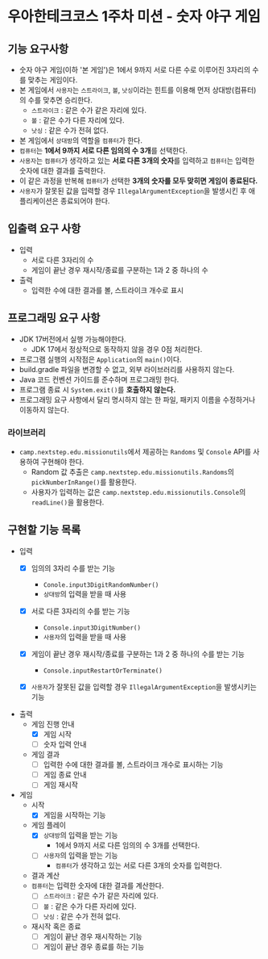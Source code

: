 # 우아한테크코스 1주차 미션 - 숫자 야구 게임

## 기능 요구사항

- 숫자 야구 게임(이하 '본 게임')은 1에서 9까지 서로 다른 수로 이루어진 3자리의 수를 맞추는 게임이다.
- 본 게임에서 `사용자`는 `스트라이크`, `볼`, `낫싱`이라는 힌트를 이용해 먼저 상대방(컴퓨터)의 수를 맞추면 승리한다.
    - `스트라이크` : 같은 수가 같은 자리에 있다.
    - `볼` : 같은 수가 다른 자리에 있다.
    - `낫싱` : 같은 수가 전혀 없다.
- 본 게임에서 `상대방`의 역할을 `컴퓨터`가 한다.
- `컴퓨터`는 **1에서 9까지 서로 다른 임의의 수 3개**를 선택한다.
- `사용자`는 `컴퓨터`가 생각하고 있는 **서로 다른 3개의 숫자**를 입력하고 `컴퓨터`는 입력한 숫자에 대한 결과를 출력한다.
- 이 같은 과정을 반복해 `컴퓨터`가 선택한 **3개의 숫자를 모두 맞히면 게임이 종료된다.**
- `사용자`가 잘못된 값을 입력할 경우 `IllegalArgumentException`을 발생시킨 후 애플리케이션은 종료되어야 한다.

## 입출력 요구 사항

- 입력
    - 서로 다른 3자리의 수
    - 게임이 끝난 경우 재시작/종료를 구분하는 1과 2 중 하나의 수
- 출력
    - 입력한 수에 대한 결과를 볼, 스트라이크 개수로 표시

## 프로그래밍 요구 사항

- JDK 17버전에서 실행 가능해야한다.
    - JDK 17에서 정상적으로 동작하지 않을 경우 0점 처리한다.
- 프로그램 실행의 시작점은 `Application`의 `main()`이다.
- build.gradle 파일을 변경할 수 없고, 외부 라이브러리를 사용하지 않는다.
- Java 코드 컨벤션 가이드를 준수하며 프로그래밍 한다.
- 프로그램 종료 시 `System.exit()`를 **호출하지 않는다.**
- 프로그래밍 요구 사항에서 달리 명시하지 않는 한 파일, 패키지 이름을 수정하거나 이동하지 않는다.

### 라이브러리

- `camp.nextstep.edu.missionutils`에서 제공하는 `Randoms` 및 `Console` API를 사용하여 구현해야 한다.
    - Random 값 추출은 `camp.nextstep.edu.missionutils.Randoms`의 `pickNumberInRange()`를 활용한다.
    - 사용자가 입력하는 값은 `camp.nextstep.edu.missionutils.Console`의 `readLine()`을 활용한다.

## 구현할 기능 목록

- 입력
    - [x] 임의의 3자리 수를 받는 기능
      - `Conole.input3DigitRandomNumber()`
      - `상대방`의 입력을 받을 때 사용
    - [x] 서로 다른 3자리의 수를 받는 기능
      - `Console.input3DigitNumber()`
      - `사용자`의 입력을 받을 때 사용
    - [x] 게임이 끝난 경우 재시작/종료를 구분하는 1과 2 중 하나의 수를 받는 기능
      - `Console.inputRestartOrTerminate()`
    - [x] `사용자`가 잘못된 값을 입력할 경우 `IllegalArgumentException`을 발생시키는 기능


- 출력
    - 게임 진행 안내
      - [x] 게임 시작
      - [ ] 숫자 입력 안내
    - 게임 결과
      - [ ] 입력한 수에 대한 결과를 볼, 스트라이크 개수로 표시하는 기능
      - [ ] 게임 종료 안내
      - [ ] 게임 재시작
- 게임
    - 시작
        - [x] 게임을 시작하는 기능
    - 게임 플레이
        - [x] `상대방`의 입력을 받는 기능
            - 1에서 9까지 서로 다른 임의의 수 3개를 선택한다.
        - [ ] `사용자`의 입력을 받는 기능
            - `컴퓨터`가 생각하고 있는 서로 다른 3개의 숫자를 입력한다.
    - 결과 계산
    - `컴퓨터`는 입력한 숫자에 대한 결과를 계산한다.
        - [ ] `스트라이크` : 같은 수가 같은 자리에 있다.
        - [ ] `볼` : 같은 수가 다른 자리에 있다.
        - [ ] `낫싱` : 같은 수가 전혀 없다.
    - 재시작 혹은 종료
        - [ ] 게임이 끝난 경우 재시작하는 기능
        - [ ] 게임이 끝난 경우 종료를 하는 기능
